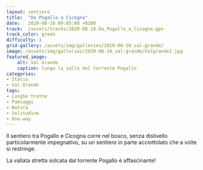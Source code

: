 ```yaml
---
layout: sentiero
title:  "Da Pogallo a Cicogna"
date:   2020-08-10 09:05:00 +0100
track:  /assets/tracks/2020-08-10-Da_Pogallo_a_Cicogna.gpx
track_color: green
difficulty: 1
grid-gallery: /assets/img/galleries/2020-08-10_val-grande/
image: /assets/img/galleries/2020-08-10_val-grande/Valgrande1.jpg
featured_image:
    alt: Val Grande
    caption: lungo la valle del torrente Pogallo
categories:
- Italia
- Val Grande
tags:
- Lunghe tratte
- Paesaggi
- Natura
- Solitudine
- One-way
---
```


Il sentiero tra Pogallo e Cicogna corre nel bosco, senza dislivello particolarmente impegnativo, su un sentiero in parte acciottolato che a volte si restringe. 

La vallata stretta solcata dal torrente Pogallo è affascinante!